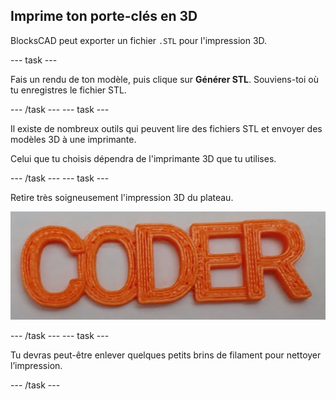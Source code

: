 ## Imprime ton porte-clés en 3D

BlocksCAD peut exporter un fichier `.STL` pour l'impression 3D.

--- task ---

Fais un rendu de ton modèle, puis clique sur **Générer STL**. Souviens-toi où tu enregistres le fichier STL.

--- /task --- --- task ---

Il existe de nombreux outils qui peuvent lire des fichiers STL et envoyer des modèles 3D à une imprimante.

Celui que tu choisis dépendra de l'imprimante 3D que tu utilises.

--- /task --- --- task ---

Retire très soigneusement l'impression 3D du plateau.

![capture d'écran](images/coder-printed.png)

--- /task --- --- task ---

Tu devras peut-être enlever quelques petits brins de filament pour nettoyer l’impression.

--- /task ---


